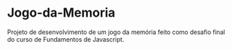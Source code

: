 # Jogo-da-Memoria

Projeto de desenvolvimento de um jogo da memória feito como desafio final do curso de Fundamentos de Javascript.